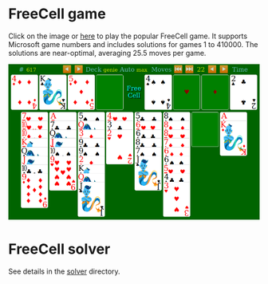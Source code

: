 # FreeCell game

Click on the image or [here](https://macroxue.github.io/freecell/game/freecell.html) to
play the popular FreeCell game. It supports Microsoft game numbers and includes solutions
for games 1 to 410000. The solutions are near-optimal, averaging 25.5 moves per game.

[![Screenshot](https://github.com/macroxue/freecell/blob/master/game/screenshot.png)](https://macroxue.github.io/freecell/game/freecell.html)

# FreeCell solver

See details in the [solver](https://github.com/macroxue/freecell/blob/master/solver) directory.
